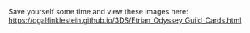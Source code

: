 Save yourself some time and view these images here: https://ogalfinklestein.github.io/3DS/Etrian_Odyssey_Guild_Cards.html
